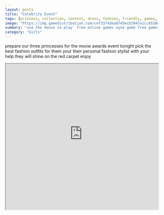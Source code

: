 ```yaml
---
layout: posts
title: "Celebrity Event"
tags: [princess, collection, contest, dress, fashion, friendly, games, html5, mobile, princess, princesses, free, online, games, oyna, game, free, games, play, play, games]
image: "https://img.gamedistribution.com/cef33743ea8745ecb3947a1cc8538e38.jpg"
summary: "use the mouse to play  free online games oyna game free games play play games"
category: "Girls"
---
```


prepare our three princesses for the movie awards event tonight pick the best fashion outfits for them your their personal fashion stylist with your help they will shine on the red carpet enjoy

<iframe width="100%" height="480px;" src="https://html5.gamedistribution.com/cef33743ea8745ecb3947a1cc8538e38/"></iframe>